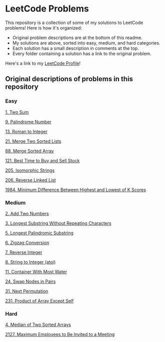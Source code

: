 # LeetCode Problems
This repository is a collection of some of my solutions to LeetCode problems! Here is how it's organized:

- Original problem descriptions are at the bottom of this readme.
- My solutions are above, sorted into easy, medium, and hard categories.
- Each solution has a small description in comments at the top.
- Every folder containing a solution has a link to the original problem.

Here's a link to my [LeetCode Profile](https://leetcode.com/sbathaee/)!

## Original descriptions of problems in this repository
### Easy
[1. Two Sum](https://leetcode.com/problems/two-sum/description/)

[9. Palindrome Number](https://leetcode.com/problems/palindrome-number/description/)

[13. Roman to Integer](https://leetcode.com/problems/roman-to-integer/description/)

[21. Merge Two Sorted Lists](https://leetcode.com/problems/merge-two-sorted-lists/description/)

[88. Merge Sorted Array](https://leetcode.com/problems/merge-sorted-array/description/)

[121. Best Time to Buy and Sell Stock](https://leetcode.com/problems/best-time-to-buy-and-sell-stock/description/)

[205. Isomorphic Strings](https://leetcode.com/problems/isomorphic-strings/description/)

[206. Reverse Linked List](https://leetcode.com/problems/reverse-linked-list/description/)

[1984. Minimum Difference Between Highest and Lowest of K Scores](https://leetcode.com/problems/minimum-difference-between-highest-and-lowest-of-k-scores/)

### Medium
[2. Add Two Numbers](https://leetcode.com/problems/add-two-numbers/description/)

[3. Longest Substring Without Repeating Characters](https://leetcode.com/problems/longest-substring-without-repeating-characters/description/)

[5. Longest Palindromic Substring](https://leetcode.com/problems/longest-palindromic-substring/description/)

[6. Zigzag Conversion](https://leetcode.com/problems/zigzag-conversion/description/)

[7. Reverse Integer](https://leetcode.com/problems/reverse-integer/description/)

[8. String to Integer (atoi)](https://leetcode.com/problems/string-to-integer-atoi/description/)

[11. Container With Most Water](https://leetcode.com/problems/container-with-most-water/description/)

[24. Swap Nodes in Pairs](https://leetcode.com/problems/swap-nodes-in-pairs/description/)

[31. Next Permutation](https://leetcode.com/problems/next-permutation/description/)

[231. Product of Array Except Self](https://leetcode.com/problems/product-of-array-except-self/)

### Hard
[4. Median of Two Sorted Arrays](https://leetcode.com/problems/median-of-two-sorted-arrays/description/)

[2127. Maximum Employees to Be Invited to a Meeting](https://leetcode.com/problems/maximum-employees-to-be-invited-to-a-meeting/description/)


